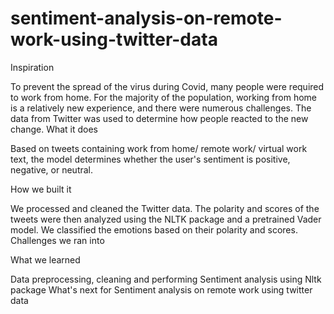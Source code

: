 # sentiment-analysis-on-remote-work-using-twitter-data

Inspiration

To prevent the spread of the virus during Covid, many people were required to work from home. For the majority of the population, working from home is a relatively new experience, and there were numerous challenges. The data from Twitter was used to determine how people reacted to the new change. What it does

Based on tweets containing work from home/ remote work/ virtual work text, the model determines whether the user's sentiment is positive, negative, or neutral.

How we built it

We processed and cleaned the Twitter data. The polarity and scores of the tweets were then analyzed using the NLTK package and a pretrained Vader model. We classified the emotions based on their polarity and scores. Challenges we ran into

What we learned

Data preprocessing, cleaning and performing Sentiment analysis using Nltk package What's next for Sentiment analysis on remote work using twitter data
